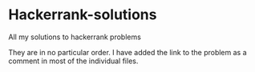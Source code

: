 # Hackerrank-solutions
All my solutions to hackerrank problems

They are in no particular order. I have added the link to the problem as a comment in most of the individual files.
